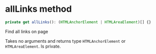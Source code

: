 # allLinks method

```js
private get allLinks(): (HTMLAnchorElement | HTMLAreaElement)[] {}
```

Find all links on page

Takes no arguments and returns type `HTMLAnchorElement` or `HTMLAreaElement`. Is private.
